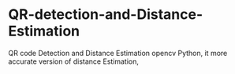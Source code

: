 # QR-detection-and-Distance-Estimation
QR code Detection and Distance Estimation opencv Python, it more accurate version of distance Estimation, 
